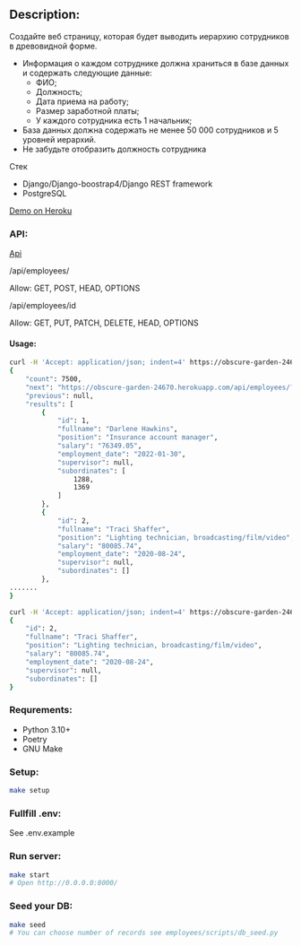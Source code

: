 ## Description:
Создайте веб страницу, которая будет выводить иерархию сотрудников в
древовидной форме.
* Информация о каждом сотруднике должна храниться в базе данных и
содержать следующие данные:
  * ФИО;
  * Должность;
  * Дата приема на работу;
  * Размер заработной платы;
  * У каждого сотрудника есть 1 начальник;
* База данных должна содержать не менее 50 000 сотрудников и 5 уровней
иерархий.
* Не забудьте отобразить должность сотрудника

Стек
* Django/Django-boostrap4/Django REST framework
* PostgreSQL

[Demo on Heroku](https://obscure-garden-24670.herokuapp.com/)

### API:

[Api](https://obscure-garden-24670.herokuapp.com/api/employees/)

/api/employees/

Allow: GET, POST, HEAD, OPTIONS

/api/employees/id

Allow: GET, PUT, PATCH, DELETE, HEAD, OPTIONS


#### Usage:
```bash
curl -H 'Accept: application/json; indent=4' https://obscure-garden-24670.herokuapp.com/api/employees/
{
    "count": 7500,
    "next": "https://obscure-garden-24670.herokuapp.com/api/employees/?page=2",
    "previous": null,
    "results": [
        {
            "id": 1,
            "fullname": "Darlene Hawkins",
            "position": "Insurance account manager",
            "salary": "76349.05",
            "employment_date": "2022-01-30",
            "supervisor": null,
            "subordinates": [
                1288,
                1369
            ]
        },
        {
            "id": 2,
            "fullname": "Traci Shaffer",
            "position": "Lighting technician, broadcasting/film/video",
            "salary": "80085.74",
            "employment_date": "2020-08-24",
            "supervisor": null,
            "subordinates": []
        },
.......
}
```
```bash
curl -H 'Accept: application/json; indent=4' https://obscure-garden-24670.herokuapp.com/api/employees/2
{
    "id": 2,
    "fullname": "Traci Shaffer",
    "position": "Lighting technician, broadcasting/film/video",
    "salary": "80085.74",
    "employment_date": "2020-08-24",
    "supervisor": null,
    "subordinates": []
}
```

### Requrements:
* Python 3.10+
* Poetry
* GNU Make

### Setup:
```bash
make setup
```
### Fullfill .env:
See .env.example

### Run server:
```bash
make start
# Open http://0.0.0.0:8000/
```
### Seed your DB:
```bash
make seed
# You can choose number of records see employees/scripts/db_seed.py
```
